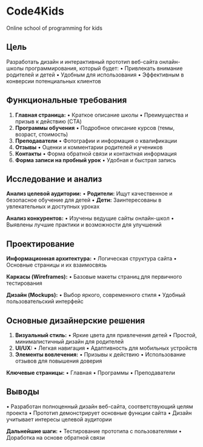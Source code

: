 # Code4Kids
Online school of programming for kids

## Цель
Разработать дизайн и интерактивный прототип веб-сайта онлайн-школы программирования, который будет:
• Привлекать внимание родителей и детей
• Удобным для использования
• Эффективным в конверсии потенциальных клиентов

## Функциональные требования
1. **Главная страница:**
• Краткое описание школы
• Преимущества и призыв к действию (CTA)
2. **Программы обучения**
• Подробное описание курсов (темы, возраст, стоимость)
3. **Преподаватели**
• Фотографии и информация о квалификации
4. **Отзывы**
• Оценки и комментарии родителей и учеников
5. **Контакты**
• Форма обратной связи и контактная информация
6. **Форма записи на пробный урок**
• Удобная и быстрая запись

## Исследование и анализ
**Анализ целевой аудитории:**
• **Родители:** Ищут качественное и безопасное обучение для детей
• **Дети:** Заинтересованы в увлекательных и доступных уроках

**Анализ конкурентов:**
• Изучены ведущие сайты онлайн-школ
• Выявлены лучшие практики и возможности для улучшений

## Проектирование
**Информационная архитектура:**
• Логическая структура сайта
• Основные страницы и их взаимосвязь

**Каркасы (Wireframes):**
• Базовые макеты страниц для первичного тестирования

**Дизайн (Mockups):**
• Выбор яркого, современного стиля
• Удобный пользовательский интерфейс

## Основные дизайнерские решения
1. **Визуальный стиль:**
• Яркие цвета для привлечения детей
• Простой, минималистичный дизайн для родителей
2. **UI/UX:**
• Легкая навигация
• Адаптивность для мобильных устройств
3. **Элементы вовлечения:**
• Призывы к действию
• Использование отзывов для повышения доверия

**Ключевые страницы:**
• Главная
• Программы
• Преподаватели

## Выводы
• Разработан полноценный дизайн веб-сайта, соответствующий целям проекта
• Прототип демонстрирует основные функции сайта
• Дизайн учитывает интересы целевой аудитории

**Дальнейшие шаги:**
• Тестирование прототипа с пользователями
• Доработка на основе обратной связи
